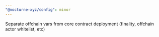 ```yaml
---
"@nocturne-xyz/config": minor
---
```


Separate offchain vars from core contract deployment (finality, offchain actor whitelist, etc)
